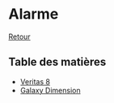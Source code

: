 # Alarme

[Retour](../readme.md)

## Table des matières

* [Veritas 8](veritas8.md)
* [Galaxy Dimension](galaxy.md)